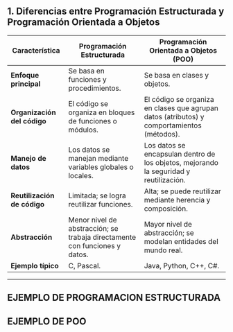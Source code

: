 ## 1. Diferencias entre Programación Estructurada y Programación Orientada a Objetos

| Característica | Programación Estructurada | Programación Orientada a Objetos (POO) |
|----------------|----------------------------|----------------------------------------|
| **Enfoque principal** | Se basa en funciones y procedimientos. | Se basa en clases y objetos. |
| **Organización del código** | El código se organiza en bloques de funciones o módulos. | El código se organiza en clases que agrupan datos (atributos) y comportamientos (métodos). |
| **Manejo de datos** | Los datos se manejan mediante variables globales o locales. | Los datos se encapsulan dentro de los objetos, mejorando la seguridad y reutilización. |
| **Reutilización de código** | Limitada; se logra reutilizar funciones. | Alta; se puede reutilizar mediante herencia y composición. |
| **Abstracción** | Menor nivel de abstracción; se trabaja directamente con funciones y datos. | Mayor nivel de abstracción; se modelan entidades del mundo real. |
| **Ejemplo típico** | C, Pascal. | Java, Python, C++, C#. |

---

## EJEMPLO DE PROGRAMACION ESTRUCTURADA

## EJEMPLO DE POO
